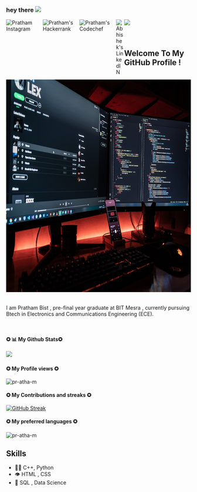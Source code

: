 ### hey there <img src="https://media.giphy.com/media/hvRJCLFzcasrR4ia7z/giphy.gif" width="25px">
<a href="https://www.instagram.com/pratham_bist_/">
  <img align="left" alt="Pratham Instagram" width="100px" src="https://img.shields.io/badge/Instagram-E4405F?style=for-the-badge&logo=instagram&logoColor=white" />
</a>
<a href="https://www.hackerrank.com/bistpratham">
  <img align="left" alt="Pratham's Hackerrank" width="100px" src="https://img.shields.io/badge/-Hackerrank-2EC866?style=for-the-badge&logo=HackerRank&logoColor=white" />
</a>

<a href="https://www.codechef.com/users/hydra_pratham">
  <img align="left" alt="Pratham's Codechef" width="100px" src="https://img.shields.io/badge/-CodeChef-5B4638?style=for-the-badge&logo=CodeChef&logoColor=white" />
</a>
<a href="https://www.linkedin.com/in/prathambist/">
  <img align="left" alt="Abhishek's LinkedIN" width="22px" src="https://raw.githubusercontent.com/peterthehan/peterthehan/master/assets/linkedin.svg" />
</a>


![](https://visitor-badge.glitch.me/badge?page_id=prathambist.prathambist)

<br />

## Welcome To My GitHub Profile !

<br/>
<div align="center">
<img src="fotis-fotopoulos-SyvsTmuuZyM-unsplash.jpg" alt="Pratham Bist Typer"  width="750" height="580" />
</div>
<br/>

I am Pratham Bist , pre-final year graduate at BIT Mesra , 
currently pursuing Btech in Electronics and Communications Engineering (ECE).


<br>
<h4><b>✪ 📊 My Github Stats✪</b></h4>





<img src="https://github-readme-stats.vercel.app/api?username=pr-atha-m&&show_icons=true&title_color=ffffff&icon_color=bb2acf&text_color=daf7dc&bg_color=151515"></img>
<br>
<b><h4>✪ My Profile views ✪</b></h4>

<img src="https://komarev.com/ghpvc/?username=pr-atha-m3&label=Profile%20views&color=0e75b6&style=flat" alt="pr-atha-m" /> </p>

<b><h4>✪ My Contributions and streaks ✪</b></h4>

[![GitHub Streak](https://github-readme-streak-stats.herokuapp.com?user=pr-atha-m&theme=dark&hide_border=true)](https://git.io/streak-stats)

<b><h4>✪ My preferred languages ✪</b></h4>
<p><img align="center" src="https://github-readme-stats.vercel.app/api/top-langs?username=pr-atha-m&show_icons=true&locale=en&layout=compact" alt="pr-atha-m" /></p>



## Skills
- 👨‍💻 C++, Python
- 👁️ HTML , CSS 
- 💽 SQL , Data Science


